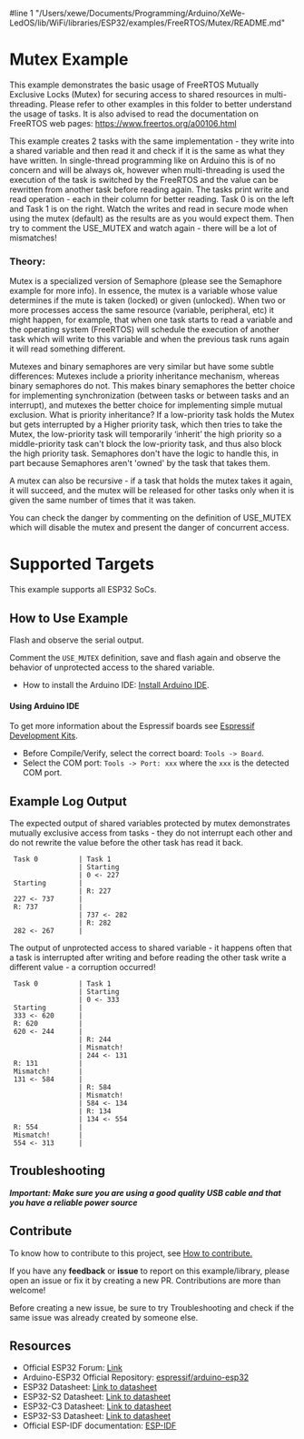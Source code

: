 #line 1 "/Users/xewe/Documents/Programming/Arduino/XeWe-LedOS/lib/WiFi/libraries/ESP32/examples/FreeRTOS/Mutex/README.md"
# Mutex Example

This example demonstrates the basic usage of FreeRTOS Mutually Exclusive Locks (Mutex) for securing access to shared resources in multi-threading.
Please refer to other examples in this folder to better understand the usage of tasks.
It is also advised to read the documentation on FreeRTOS web pages:
https://www.freertos.org/a00106.html

This example creates 2 tasks with the same implementation - they write into a shared variable and then read it and check if it is the same as what they have written.
In single-thread programming like on Arduino this is of no concern and will be always ok, however when multi-threading is used the execution of the task is switched by the FreeRTOS and the value can be rewritten from another task before reading again.
The tasks print write and read operation - each in their column for better reading. Task 0 is on the left and Task 1 is on the right.
Watch the writes and read in secure mode when using the mutex (default) as the results are as you would expect them.
Then try to comment the USE_MUTEX and watch again - there will be a lot of mismatches!

### Theory:
Mutex is a specialized version of Semaphore (please see the Semaphore example for more info).
In essence, the mutex is a variable whose value determines if the mute is taken (locked) or given (unlocked).
When two or more processes access the same resource (variable, peripheral, etc) it might happen, for example, that when one task starts to read a variable and the operating system (FreeRTOS) will schedule the execution of another task
which will write to this variable and when the previous task runs again it will read something different.

Mutexes and binary semaphores are very similar but have some subtle differences:
Mutexes include a priority inheritance mechanism, whereas binary semaphores do not.
This makes binary semaphores the better choice for implementing synchronization (between tasks or between tasks and an interrupt), and mutexes the better
choice for implementing simple mutual exclusion.
What is priority inheritance?
If a low-priority task holds the Mutex but gets interrupted by a Higher priority task, which
then tries to take the Mutex, the low-priority task will temporarily ‘inherit’ the high priority so a middle-priority task can't block the low-priority task, and thus also block the high priority task.
Semaphores don't have the logic to handle this, in part because Semaphores aren't 'owned' by the task that takes them.

A mutex can also be recursive - if a task that holds the mutex takes it again, it will succeed, and the mutex will be released
for other tasks only when it is given the same number of times that it was taken.

You can check the danger by commenting on the definition of USE_MUTEX which will disable the mutex and present the danger of concurrent access.


# Supported Targets

This example supports all ESP32 SoCs.

## How to Use Example

Flash and observe the serial output.

Comment the `USE_MUTEX` definition, save and flash again and observe the behavior of unprotected access to the shared variable.

* How to install the Arduino IDE: [Install Arduino IDE](https://github.com/espressif/arduino-esp32/tree/master/docs/arduino-ide).

#### Using Arduino IDE

To get more information about the Espressif boards see [Espressif Development Kits](https://www.espressif.com/en/products/devkits).

* Before Compile/Verify, select the correct board: `Tools -> Board`.
* Select the COM port: `Tools -> Port: xxx` where the `xxx` is the detected COM port.

## Example Log Output

The expected output of shared variables protected by mutex demonstrates mutually exclusive access from tasks - they do not interrupt each other and do not rewrite the value before the other task has read it back.

```
 Task 0          | Task 1
                 | Starting
                 | 0 <- 227
 Starting        |
                 | R: 227
 227 <- 737      |
 R: 737          |
                 | 737 <- 282
                 | R: 282
 282 <- 267      |
```

The output of unprotected access to shared variable - it happens often that a task is interrupted after writing and before reading the other task write a different value - a corruption occurred!

```
 Task 0          | Task 1
                 | Starting
                 | 0 <- 333
 Starting        |
 333 <- 620      |
 R: 620          |
 620 <- 244      |
                 | R: 244
                 | Mismatch!
                 | 244 <- 131
 R: 131          |
 Mismatch!       |
 131 <- 584      |
                 | R: 584
                 | Mismatch!
                 | 584 <- 134
                 | R: 134
                 | 134 <- 554
 R: 554          |
 Mismatch!       |
 554 <- 313      |
```

## Troubleshooting

***Important: Make sure you are using a good quality USB cable and that you have a reliable power source***

## Contribute

To know how to contribute to this project, see [How to contribute.](https://github.com/espressif/arduino-esp32/blob/master/CONTRIBUTING.rst)

If you have any **feedback** or **issue** to report on this example/library, please open an issue or fix it by creating a new PR. Contributions are more than welcome!

Before creating a new issue, be sure to try Troubleshooting and check if the same issue was already created by someone else.

## Resources

* Official ESP32 Forum: [Link](https://esp32.com)
* Arduino-ESP32 Official Repository: [espressif/arduino-esp32](https://github.com/espressif/arduino-esp32)
* ESP32 Datasheet: [Link to datasheet](https://www.espressif.com/sites/default/files/documentation/esp32_datasheet_en.pdf)
* ESP32-S2 Datasheet: [Link to datasheet](https://www.espressif.com/sites/default/files/documentation/esp32-s2_datasheet_en.pdf)
* ESP32-C3 Datasheet: [Link to datasheet](https://www.espressif.com/sites/default/files/documentation/esp32-c3_datasheet_en.pdf)
* ESP32-S3 Datasheet: [Link to datasheet](https://www.espressif.com/sites/default/files/documentation/esp32-s3_datasheet_en.pdf)
* Official ESP-IDF documentation: [ESP-IDF](https://idf.espressif.com)
